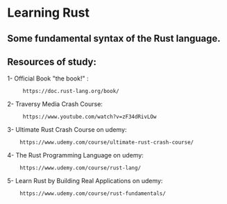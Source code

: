 <h1>Learning Rust </h1>
<h2>Some fundamental syntax of the Rust language.</h2>
<h2>Resources of study: </h2>

<p> 1- Official Book "the book!" : </p>
         
         https://doc.rust-lang.org/book/

<p> 2- Traversy Media Crash Course: </p>
         
         https://www.youtube.com/watch?v=zF34dRivLOw

<p> 3-  Ultimate Rust Crash Course on udemy: </p>

        https://www.udemy.com/course/ultimate-rust-crash-course/

<p> 4-  The Rust Programming Language on udemy: </p>

        https://www.udemy.com/course/rust-lang/

<p> 5-  Learn Rust by Building Real Applications on udemy: </p>

        https://www.udemy.com/course/rust-fundamentals/
